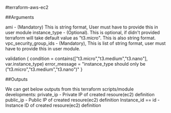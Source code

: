 #terraform-aws-ec2


##Arguments

ami - (Mandatory) This is string format, User must have to provide this in user module
instance_type - (Optional). This is optional, if didn't provided terraform will take default value as "t3.micro". This is also string format.
vpc_security_group_ids - (Mandatory), This is list of string format, user must have to provide this in user module.

validation {
        condition = contains(["t3.micro","t3.medium","t3.nano"], var.instance_type)
        error_message = "instance_type should only be ("t3.micro","t3.medium","t3.nano")"
    }


##Outputs

We can get below outputs from this terraform scripts/module developments:
private_ip - Private IP of created resoure(ec2) definition
public_ip - Public IP of created resoure(ec2) definition
Instance_id == id - Instance ID of created resoure(ec2) definition